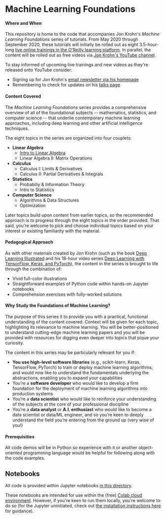 # Machine Learning Foundations

#### Where and When

This repository is home to the code that accompanies Jon Krohn's *Machine Learning Foundations* series of tutorials. From May 2020 through September 2020, these tutorials will initially be rolled out as eight 3.5-hour-long [live online trainings in the O'Reilly learning platform](https://www.oreilly.com/search/?query=machine%20learning%20foundations&formats=live%20online%20training&sort=relevance). In parallel, the content will be rolled out as free videos via [Jon Krohn's YouTube channel](https://www.youtube.com/channel/UCup-fnSNRaByeuXOWqfnykw). 

To stay informed of upcoming live trainings and new videos as they're released onto YouTube consider: 

* Signing up for Jon Krohn's [email newsletter via his homepage](https://www.jonkrohn.com/)
* Remembering to check for updates on his [talks page](https://www.jonkrohn.com/talks)

#### Content Covered

The *Machine Learning Foundations* series provides a comprehensive overview of all of the foundational subjects -- mathematics, statistics, and computer science -- that underlie contemporary machine learning approaches, including deep learning and other artificial intelligence techniques. 

The eight topics in the series are organized into four couplets: 

* **Linear Algebra**
   * [Intro to Linear Algebra](https://github.com/jonkrohn/DLTFpT/blob/master/notebooks/1_intro_to_linear_algebra.ipynb)
   * Linear Algebra II: Matrix Operations
* **Calculus**
   * Calculus I: Limits & Derivatives
   * Calculus II: Partial Derivatives & Integrals
* **Statistics**
   * Probabiliy & Information Theory
   * Intro to Statistics
* **Computer Science**
   * Algorithms & Data Structures
   * Optimization
   
Later topics build upon content from earlier topics, so the recommended approach is to progress through the eight topics in the order provided. That said, you're welcome to pick and choose individual topics based on your interest or existing familiarity with the material.

#### Pedagogical Approach

As with other materials created by Jon Krohn (such as the book [Deep Learning Illustrated](https://www.deeplearningillustrated.com/) and his 18-hour video series [Deep Learning with TensorFlow, Keras, and PyTorch](https://github.com/jonkrohn/DLTFpT/)), the content in the series is brought to life through the combination of:

* Vivid full-color illustrations 
* Straightforward examples of Python code within hands-on Jupyter notebooks
* Comprehension exercises with fully-worked solutions

#### Why Study the Foundations of Machine Learning? 

The purpose of this series it to provide you with a practical, functional understanding of the content covered. Context will be given for each topic, highlighting its relevance to machine learning. You will be better-positioned to understand cutting-edge machine learning papers and you will be provided with resources for digging even deeper into topics that pique your curiosity. 

The content in this series may be particularly relevant for you if: 

* **You use high-level software libraries** (e.g., scikit-learn, Keras, TensorFlow, PyTorch) to train or deploy machine learning algorithms, and would now like to understand the fundamentals underlying the abstractions, enabling you to expand your capabilities
* You’re a **software developer** who would like to develop a firm foundation for the deployment of machine learning algorithms into production systems
* You’re a **data scientist** who would like to reinforce your understanding of the subjects at the core of your professional discipline
* You’re a **data analyst** or **A.I. enthusiast** who would like to become a data scientist or data/ML engineer, and so you’re keen to deeply understand the field you’re entering from the ground up (very wise of you!) 

#### Prerequisities

All code demos will be in Python so experience with it or another object-oriented programming language would be helpful for following along with the code examples.


## Notebooks

All code is provided within Jupyter notebooks [in this directory](https://github.com/jonkrohn/DLTFpT/blob/master/notebooks/). 

These notebooks are intended for use within the (free) [Colab cloud environment](https://colab.research.google.com). However, if you're keen to run them locally, you're welcome to do so (for the Jupyter uninitiated, check out [the installation instructions here](https://github.com/jonkrohn/DLTFpT/tree/master/installation) for guidance). 
